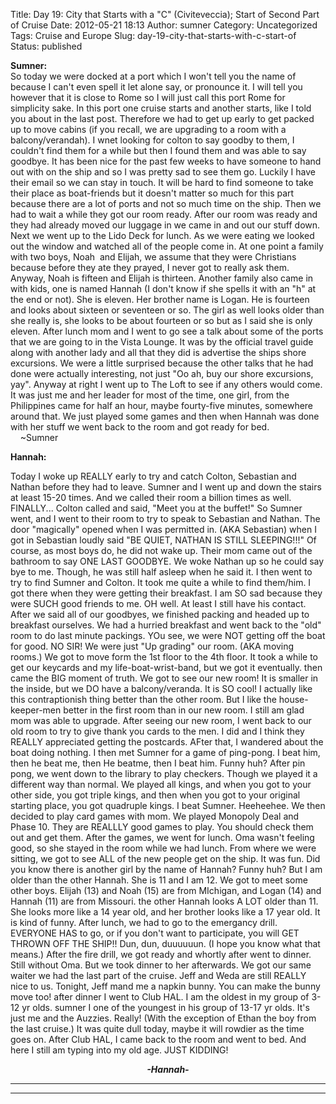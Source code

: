 Title: Day 19: City that Starts with a "C" (Civiteveccia); Start of Second Part of Cruise
Date: 2012-05-21 18:13
Author: sumner
Category: Uncategorized
Tags: Cruise and Europe
Slug: day-19-city-that-starts-with-c-start-of
Status: published

**Sumner:**  
So today we were docked at a port which I won't tell you the name of
because I can't even spell it let alone say, or pronounce it. I will
tell you however that it is close to Rome so I will just call this port
Rome for simplicity sake. In this port one cruise starts and another
starts, like I told you about in the last post. Therefore we had to get
up early to get packed up to move cabins (if you recall, we are
upgrading to a room with a balcony/verandah). I wnet looking for colton
to say goodby to them, I couldn't find them for a while but then I found
them and was able to say goodbye. It has been nice for the past few
weeks to have someone to hand out with on the ship and so I was pretty
sad to see them go. Luckily I have their email so we can stay in touch.
It will be hard to find someone to take their place as boat-friends but
it doesn't matter so much for this part because there are a lot of ports
and not so much time on the ship. Then we had to wait a while they got
our room ready. After our room was ready and they had already moved our
luggage in we came in and out our stuff down. Next we went up to the
Lido Deck for lunch. As we were eating we looked out the window and
watched all of the people come in. At one point a family with two boys,
Noah  and Elijah, we assume that they were Christians because before
they ate they prayed, I never got to really ask them. Anyway, Noah is
fifteen and Elijah is thirteen. Another family also came in with kids,
one is named Hannah (I don't know if she spells it with an "h" at the
end or not). She is eleven. Her brother name is Logan. He is fourteen
and looks about sixteen or seventeen or so. The girl as well looks older
than she really is, she looks to be about fourteen or so but as I said
she is only eleven. After lunch mom and I went to go see a talk about
some of the ports that we are going to in the Vista Lounge. It was by
the official travel guide along with another lady and all that they did
is advertise the ships shore excursions. We were a little surprised
because the other talks that he had done were actually interesting, not
just "Oo ah, buy our shore excursions, yay". Anyway at right I went up
to The Loft to see if any others would come. It was just me and her
leader for most of the time, one girl, from the Philippines came for
half an hour, maybe fourty-five minutes, somewhere around that. We just
played some games and then when Hannah was done with her stuff we went
back to the room and got ready for bed.  
    \~Sumner

**Hannah:**

Today I woke up REALLY early to try and catch Colton, Sebastian and
Nathan before they had to leave. Sumner and I went up and down the
stairs at least 15-20 times. And we called their room a billion times as
well. FINALLY... Colton called and said, "Meet you at the buffet!" So
Sumner went, and I went to their room to try to speak to Sebastian and
Nathan. The door "magically" opened when I was permitted in. (AKA
Sebastian) when I got in Sebastian loudly said "BE QUIET, NATHAN IS
STILL SLEEPING!!!" Of course, as most boys do, he did not wake up. Their
mom came out of the bathroom to say ONE LAST GOODBYE. We woke Nathan up
so he could say bye to me. Though, he was still half asleep when he said
it. I then went to try to find Sumner and Colton. It took me quite a
while to find them/him. I got there when they were getting their
breakfast. I am SO sad because they were SUCH good friends to me. OH
well. At least I still have his contact. After we said all of our
goodbyes, we finished packing and headed up to breakfast ourselves. We
had a hurried breakfast and went back to the "old" room to do last
minute packings. YOu see, we were NOT getting off the boat for good. NO
SIR! We were just "Up grading" our room. (AKA moving rooms.) We got to
move form the 1st floor to the 4th floor. It took a while to get our
keycards and my life-boat-wrist-band, but we got it eventually. then
came the BIG moment of truth. We got to see our new room! It is smaller
in the inside, but we DO have a balcony/veranda. It is SO cool! I
actually like this contraptionish thing better than the other room. But
I like the house-keeper-men better in the first room than in our new
room. I still am glad mom was able to upgrade. After seeing our new
room, I went back to our old room to try to give thank you cards to the
men. I did and I think they REALLY appreciated getting the postcards.
AFter that, I wandered about the boat doing nothing. I then met Sumner
for a game of ping-pong. I beat him, then he beat me, then He beatme,
then I beat him. Funny huh? After pin pong, we went down to the library
to play checkers. Though we played it a different way than normal. We
played all kings, and when you got to your other side, you got triple
kings, and then when you got to your original starting place, you got
quadruple kings. I beat Sumner. Heeheehee. We then decided to play card
games with mom. We played Monopoly Deal and Phase 10. They are REALLLY
good games to play. You should check them out and get them. After the
games, we went for lunch. Oma wasn't feeling good, so she stayed in the
room while we had lunch. From where we were sitting, we got to see ALL
of the new people get on the ship. It was fun. Did you know there is
another girl by the name of Hannah? Funny huh? But I am older than the
other Hannah. She is 11 and I am 12. We got to meet some other boys.
Elijah (13) and Noah (15) are from MIchigan, and Logan (14) and Hannah
(11) are from Missouri. the other Hannah looks A LOT older than 11. She
looks more like a 14 year old, and her brother looks like a 17 year old.
It is kind of funny. After lunch, we had to go to the emergancy drill.
EVERYONE HAS to go, or if you don't want to participate, you will GET
THROWN OFF THE SHIP!! Dun, dun, duuuuuun. (I hope you know what that
means.) After the fire drill, we got ready and whortly after went to
dinner. Still without Oma. But we took dinner to her afterwards. We got
our same waiter we had the last part of the cruise. Jeff and Weda are
still REALLY nice to us. Tonight, Jeff mand me a napkin bunny. You can
make the bunny move too! after dinner I went to Club HAL. I am the
oldest in my group of 3-12 yr olds. sumner I one of the youngest in his
group of 13-17 yr olds. It's just me and the Auzzies. Really! (With the
exception of Ethan the boy from the last cruise.) It was quite dull
today, maybe it will rowdier as the time goes on. After Club HAL, I came
back to the room and went to bed. And here I still am typing into my old
age. JUST KIDDING!  
  

<div align="CENTER">

***-Hannah-***
</p>
<div>

***  
***

</div>

</div>
